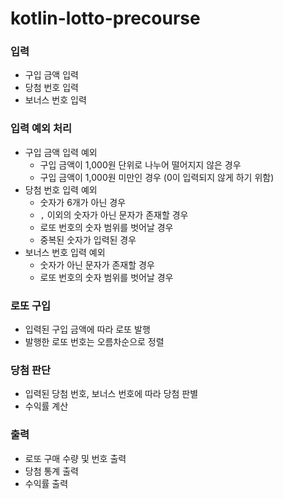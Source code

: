 # kotlin-lotto-precourse

### 입력

- 구입 금액 입력
- 당첨 번호 입력
- 보너스 번호 입력

### 입력 예외 처리

- 구입 금액 입력 예외
    - 구입 금액이 1,000원 단위로 나누어 떨어지지 않은 경우
    - 구입 금액이 1,000원 미만인 경우 (0이 입력되지 않게 하기 위함)
- 당첨 번호 입력 예외
    - 숫자가 6개가 아닌 경우
    - `,` 이외의 숫자가 아닌 문자가 존재할 경우
    - 로또 번호의 숫자 범위를 벗어날 경우
    - 중복된 숫자가 입력된 경우
- 보너스 번호 입력 예외
    - 숫자가 아닌 문자가 존재할 경우
    - 로또 번호의 숫자 범위를 벗어날 경우

### 로또 구입

- 입력된 구입 금액에 따라 로또 발행
- 발행한 로또 번호는 오름차순으로 정렬

### 당첨 판단

- 입력된 당첨 번호, 보너스 번호에 따라 당첨 판별
- 수익률 계산

### 출력

- 로또 구매 수량 및 번호 출력
- 당첨 통계 출력
- 수익률 출력